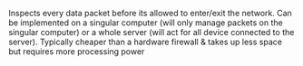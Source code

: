 Inspects every data packet before its allowed to enter/exit the network. Can be implemented on a singular computer (will only manage packets on the singular computer) or a whole server (will act for all device connected to the server). Typically cheaper than a hardware firewall & takes up less space but requires more processing power